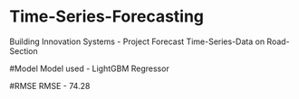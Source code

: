 # Time-Series-Forecasting
Building Innovation Systems - Project
Forecast Time-Series-Data on Road-Section

#Model
Model used - LightGBM Regressor

#RMSE
RMSE - 74.28
